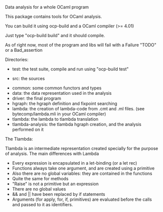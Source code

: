 Data analysis for a whole OCaml program

This package contains tools for OCaml analysis.

You can build it using ocp-build and a OCaml compiler (>= 4.01)

Just type "ocp-build build" and it should compile.

As of right now, most of the program and libs will fail with a Failure "TODO" or a Bad_assertion

Directories:

 * test: the test suite, compile and run using "ocp-build test"

 * src: the sources
  - common: some common functors and types
  - data: the data representation used in the analysis
  - driver: the final program
  - hgraph: the hgraph definition and fixpoint searching
  - lambda: the creation of lambda-code from .cmt and .ml files. (see bytecomp/lambda.mli in your OCaml compiler)
  - tlambda: the lambda to tlambda translation
  - tlambda-analysis: the tlambda hgraph creation, and the analysis performed on it

The Tlambda:

Tlambda is an intermediate representation created specially for the purpose of analysis.
The main differences with Lambda
- Every expression is encapsulated in a let-binding (or a let rec)
- Functions always take one argument, and are created using a primitive
- Also there are no global variables: they are contained in the functions
- Quite the same for methods
- "Raise" is not a primitive but an expression
- There are no global values
- && and || have been replaced by if statements
- Arguments (for apply, for, if, primitives) are evaluated before the calls and passed to it as identifiers.